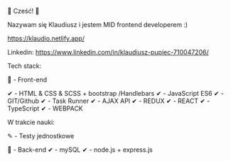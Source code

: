 👋 Cześć! 👋

Nazywam się Klaudiusz i jestem MID frontend developerem :) 

https://klaudio.netlify.app/

Linkedin: https://www.linkedin.com/in/klaudiusz-pupiec-710047206/

Tech stack:

🌝 - Front-end

✔ - HTML & CSS & SCSS + bootstrap /Handlebars
✔ - JavaScript ES6 
✔ - GIT/Github
✔ - Task Runner
✔ - AJAX API
✔ - REDUX
✔ - REACT
✔ - TypeScript
✔ - WEBPACK

W trakcie nauki: 

✎  - Testy jednostkowe

🌚 - Back-end
✔ - mySQL
✔ - node.js + express.js
